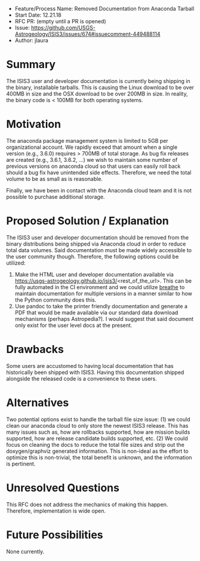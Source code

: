 - Feature/Process Name: Removed Documentation from Anaconda Tarball
- Start Date: 12.21.18
- RFC PR: (empty until a PR is opened)
- Issue: https://github.com/USGS-Astrogeology/ISIS3/issues/674#issuecomment-449488114
- Author: jlaura

# Summary
The ISIS3 user and developer documentation is currently being shipping in the binary, installable tarballs. This is causing the Linux download to be over 400MB in size and the OSX download to be over 200MB in size. In reality, the binary code is < 100MB for both operating systems.

# Motivation
The anaconda package management system is limited to 5GB per organizational account. We rapidly exceed that amount when a single version (e.g., 3.6.0) requires > 700MB of total storage. As bug fix releases are created (e.g., 3.6.1, 3.6.2, ...) we wish to maintain some number of previous versions on anaconda cloud so that users can easily roll back should a bug fix have unintended side effects.  Therefore, we need the total volume to be as small as is reasonable. 

Finally, we have been in contact with the Anaconda cloud team and it is not possible to purchase additional storage.

# Proposed Solution / Explanation
The ISIS3 user and developer documentation should be removed from the binary distributions being shipped via Anaconda cloud in order to reduce total data volumes. Said documentation must be made widely accessible to the user community though. Therefore, the following options could be utilized:

1. Make the HTML user and developer documentation available via https://usgs-astrogeology.github.io/isis3/<rest_of_the_url>. This can be fully automated in the CI environment and we could utilize [breathe](https://github.com/michaeljones/breathe) to maintain documentation for multiple versions in a manner similar to how the Python community does this.
1. Use pandoc to take the printer friendly documentation and generate a PDF that would be made available via our standard data download mechanisms (perhaps Astropedia?). I would suggest that said document only exist for the user level docs at the present.

# Drawbacks
Some users are accustomed to having local documentation that has historically been shipped with ISIS3. Having this documentation shipped alongside the released code is a convenience to these users.

# Alternatives
Two potential options exist to handle the tarball file size issue: (1) we could clean our anaconda cloud to only store the newest ISIS3 release. This has many issues such as, how are rollbacks supported, how are mission builds supported, how are release candidate builds supported, etc.  (2) We could focus on cleaning the docs to reduce the total file sizes and strip out the doxygen/graphviz generated information. This is non-ideal as the effort to optimize this is non-trivial, the total benefit is unknown, and the information is pertinent.

# Unresolved Questions
This RFC does not address the mechanics of making this happen. Therefore, implementation is wide open.

# Future Possibilities
None currently.